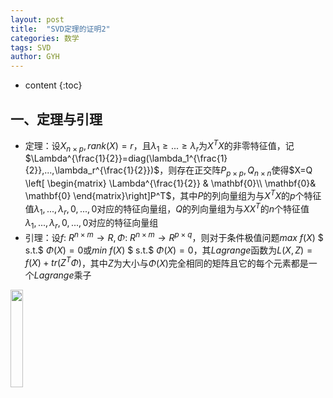```yaml
---
layout: post
title:  "SVD定理的证明2"
categories: 数学
tags: SVD
author: GYH
---
```


* content
{:toc}

## 一、定理与引理

- 定理：设$X_{n×p},rank(X)=r$，且$\lambda_1 \geq ... \geq \lambda_r$为$X^TX$的非零特征值，记$\Lambda^{\frac{1}{2}}=diag(\lambda_1^{\frac{1}{2}},...,\lambda_r^{\frac{1}{2}})$，则存在正交阵$P_{p×p},Q_{n×n}$使得$X=Q \left[ \begin{matrix} \Lambda^{\frac{1}{2}} & \mathbf{0}\\  \mathbf{0}& \mathbf{0} \end{matrix}\right]P^T$，其中$P$的列向量组为与$X^TX$的$p$个特征值$\lambda_1,...,\lambda_r,0,...,0$对应的特征向量组，$Q$的列向量组为与$XX^T$的$n$个特征值$\lambda_1,...,\lambda_r,0,...,0$对应的特征向量组
- 引理：设$f:$ $R^{n×m} \to R,\Phi:$ $R^{n×m} \to R^{p×q}$，则对于条件极值问题$max$ $f(X)$ $ s.t.$ $\Phi(X)=0$或$min$ $f(X)$  $ s.t.$ $\Phi(X)=0$，其$Lagrange$函数为$L(X,Z)=f(X)+tr(Z^T\Phi)$，其中$Z$为大小与$\Phi(X)$完全相同的矩阵且它的每个元素都是一个$Lagrange$乘子

<img src="https://GYHHAHA.github.io/pic/temp.jpeg" width="20%">


